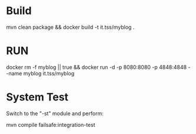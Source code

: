 # Build
mvn clean package && docker build -t it.tss/myblog .

# RUN

docker rm -f myblog || true && docker run -d -p 8080:8080 -p 4848:4848 --name myblog it.tss/myblog 

# System Test

Switch to the "-st" module and perform:

mvn compile failsafe:integration-test